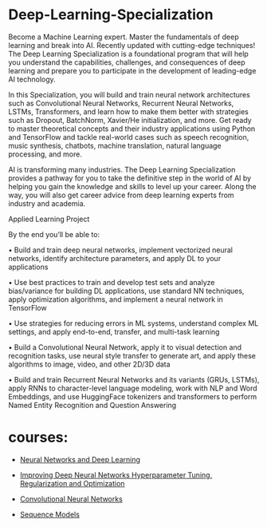 # Deep-Learning-Specialization
Become a Machine Learning expert. Master the fundamentals of deep learning and break into AI. Recently updated with cutting-edge techniques!
The Deep Learning Specialization is a foundational program that will help you understand the capabilities, challenges, and consequences of deep learning and prepare you to participate in the development of leading-edge AI technology. 

In this Specialization, you will build and train neural network architectures such as Convolutional Neural Networks, Recurrent Neural Networks, LSTMs, Transformers, and learn how to make them better with strategies such as Dropout, BatchNorm, Xavier/He initialization, and more. Get ready to master theoretical concepts and their industry applications using Python and TensorFlow and tackle real-world cases such as speech recognition, music synthesis, chatbots, machine translation, natural language processing, and more.

AI is transforming many industries. The Deep Learning Specialization provides a pathway for you to take the definitive step in the world of AI by helping you gain the knowledge and skills to level up your career. Along the way, you will also get career advice from deep learning experts from industry and academia.

Applied Learning Project

By the end you’ll be able to:

 • Build and train deep neural networks, implement vectorized neural networks, identify architecture parameters, and apply DL to your applications

• Use best practices to train and develop test sets and analyze bias/variance for building DL applications, use standard NN techniques, apply optimization algorithms, and implement a neural network in TensorFlow

• Use strategies for reducing errors in ML systems, understand complex ML settings, and apply end-to-end, transfer, and multi-task learning

• Build a Convolutional Neural Network, apply it to visual detection and recognition tasks, use neural style transfer to generate art, and apply these algorithms to image, video, and other 2D/3D data

• Build and train Recurrent Neural Networks and its variants (GRUs, LSTMs), apply RNNs to character-level language modeling, work with NLP and Word Embeddings, and use HuggingFace tokenizers and transformers to perform Named Entity Recognition and Question Answering

# courses:

* [Neural Networks and Deep Learning](https://github.com/rezafallahpour/Deep-Learning-Specialization/tree/9932d0ca6c9aea2984ac4f87569e2b097e000d72/Neural%20Networks%20and%20Deep%20Learning)

* [Improving Deep Neural Networks Hyperparameter Tuning, Regularization and Optimization](https://github.com/rezafallahpour/Deep-Learning-Specialization/tree/deaa3f38c6f25bf92bca40156341f9201f2ecf50/Improving%20Deep%20Neural%20Networks%20Hyperparameter%20Tuning%2C%20Regularization%20and%20Optimization)

* [Convolutional Neural Networks](https://github.com/rezafallahpour/Deep-Learning-Specialization/tree/13208656e662ef8980460542d468895970d08de1/Convolutional%20Neural%20Networks)

* [Sequence Models](https://github.com/rezafallahpour/Deep-Learning-Specialization/tree/3ca3cdd9fa478f01b3754c12ab8c711ae265808c/Sequence%20Models)
